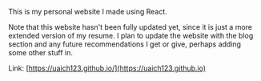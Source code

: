 This is my personal website I made using React. 

Note that this website hasn't been fully updated yet, since it is just a more extended version of my resume. I plan to update the website with the blog section and any future recommendations I get or give, perhaps adding some other stuff in.

Link: [https://uaich123.github.io/](https://uaich123.github.io)

